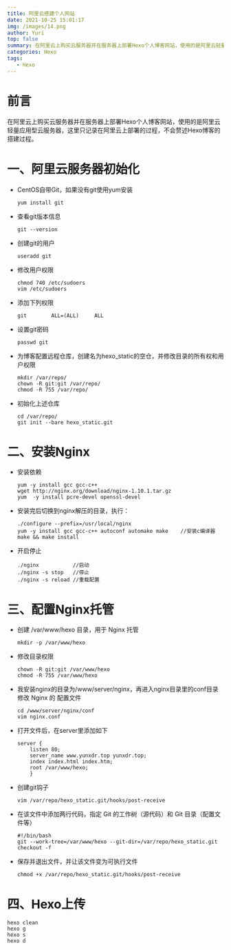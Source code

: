 ```yaml
---
title: 阿里云搭建个人网站
date: 2021-10-25 15:01:17
img: /images/14.png
author: Yuri
top: false
summary: 在阿里云上购买云服务器并在服务器上部署Hexo个人博客网站，使用的是阿里云轻量应用型云服务器，这里只记录在阿里云上部署的过程，不会赘述Hexo博客的搭建过程。
categories: Hexo
tags: 
   - Hexo
---
```


# 前言

在阿里云上购买云服务器并在服务器上部署Hexo个人博客网站，使用的是阿里云轻量应用型云服务器，这里只记录在阿里云上部署的过程，不会赘述Hexo博客的搭建过程。

# 一、阿里云服务器初始化

- CentOS自带Git，如果没有git使用yum安装

  ```
  yum install git
  ```

- 查看git版本信息

  ```
  git --version
  ```

- 创建git的用户

  ```
  useradd git
  ```

- 修改用户权限

  ```
  chmod 740 /etc/sudoers
  vim /etc/sudoers
  ```

- 添加下列权限

  ```
  git        ALL=(ALL)     ALL
  ```

- 设置git密码

  ```
  passwd git
  ```

- 为博客配置远程仓库，创建名为hexo_static的空仓，并修改目录的所有权和用户权限

  ```
  mkdir /var/repo/
  chown -R git:git /var/repo/
  chmod -R 755 /var/repo/
  ```

- 初始化上述仓库

  ```
  cd /var/repo/
  git init --bare hexo_static.git
  ```

# 二、安装Nginx

- 安装依赖

  ```
  yum -y install gcc gcc-c++
  wget http://nginx.org/download/nginx-1.10.1.tar.gz
  yum  -y install pcre-devel openssl-devel
  ```

- 安装完后切换到nginx解压的目录，执行：

  ```
  ./configure --prefix=/usr/local/nginx
  yum -y install gcc gcc-c++ autoconf automake make    //安装c编译器
  make && make install
  ```

- 开启停止

  ```
  ./nginx			//启动
  ./nginx -s stop	//停止
  ./nginx -s reload	//重载配置
  ```

# 三、配置Nginx托管

- 创建 /var/www/hexo 目录，用于 Nginx 托管

  ```
  mkdir -p /var/www/hexo
  ```

- 修改目录权限

  ```
  chown -R git:git /var/www/hexo
  chmod -R 755 /var/www/hexo
  ```

- 我安装nginx的目录为/www/server/nginx，再进入nginx目录里的conf目录修改 Nginx 的 配置文件

  ```
  cd /www/server/nginx/conf
  vim nginx.conf
  ```

- 打开文件后，在server里添加如下

  ```
  server {
      listen 80;
      server_name www.yunxdr.top yunxdr.top;
      index index.html index.htm;
      root /var/www/hexo;
      }
  ```

- 创建git钩子

  ```
  vim /var/repo/hexo_static.git/hooks/post-receive
  ```

- 在该文件中添加两行代码，指定 Git 的工作树（源代码）和 Git 目录（配置文件等）

  ```
  #!/bin/bash
  git --work-tree=/var/www/hexo --git-dir=/var/repo/hexo_static.git checkout -f
  ```

- 保存并退出文件，并让该文件变为可执行文件

  ```
  chmod +x /var/repo/hexo_static.git/hooks/post-receive
  ```

# 四、Hexo上传

```
hexo clean
hexo g
hexo s
hexo d
```
